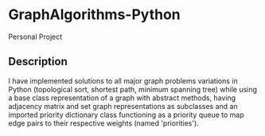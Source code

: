 # GraphAlgorithms-Python

Personal Project

## Description

I have implemented solutions to all major graph problems variations in Python (topological 
sort, shortest path, minimum spanning tree) while using a base class representation of a
graph with abstract methods, having adjacency matrix and set graph representations as 
subclasses and an imported priority dictionary class functioning as a priority queue to map
edge pairs to their respective weights (named 'priorities').
